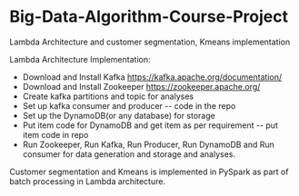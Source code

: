 # Big-Data-Algorithm-Course-Project
Lambda Architecture and customer segmentation, Kmeans implementation

Lambda Architecture Implementation:
* Download and Install Kafka https://kafka.apache.org/documentation/
* Download and Install Zookeeper https://zookeeper.apache.org/
* Create kafka partitions and topic for analyses
* Set up kafka consumer and producer -- code in the repo
* Set up the DynamoDB(or any database) for storage
* Put item code for DynamoDB and get item as per requirement -- put item code in repo 
* Run Zookeeper, Run Kafka, Run Producer, Run DynamoDB and Run consumer for data generation and storage and analyses.

Customer segmentation and Kmeans is implemented in PySpark as part of batch processing in Lambda architecture.
